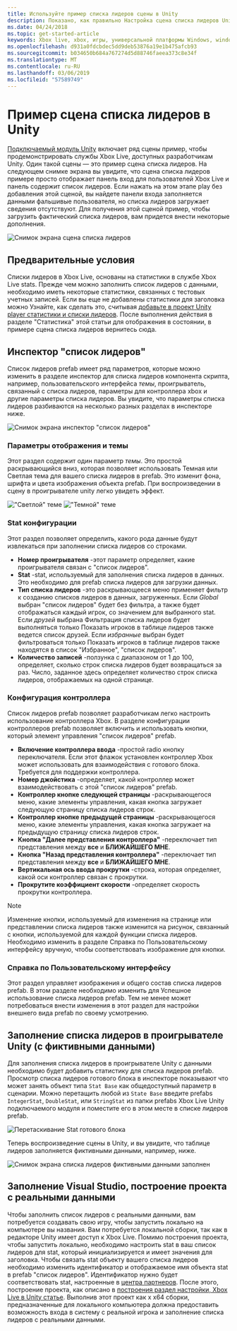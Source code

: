 ```yaml
---
title: Используйте пример списка лидеров сцены в Unity
description: Показано, как правильно Настройка сцена списка лидеров Unity
ms.date: 04/24/2018
ms.topic: get-started-article
keywords: Xbox live, xbox, игры, универсальной платформы Windows, windows 10, xbox, один, unity, списки лидеров
ms.openlocfilehash: d931a0fdcbdec5dd9deb53876a19e1b475afcb93
ms.sourcegitcommit: b034650b684a767274d5d88746faeea373c8e34f
ms.translationtype: MT
ms.contentlocale: ru-RU
ms.lasthandoff: 03/06/2019
ms.locfileid: "57589749"
---
```

# <a name="the-leaderboard-example-scene-in-unity"></a>Пример сцена списка лидеров в Unity

[Подключаемый модуль Unity](https://github.com/Microsoft/xbox-live-unity-plugin) включает ряд сцены пример, чтобы продемонстрировать службы Xbox Live, доступных разработчикам Unity. Один такой сцены — это пример сцена списка лидеров. На следующем снимке экрана вы увидите, что сцена списка лидеров примере просто отображает панель вход для пользователей Xbox Live и панель содержит список лидеров. Если нажать на этом этапе play без добавления этой сценой, вы найдете панели входа заполняется данными фальшивые пользователя, но списка лидеров загружает сведения отсутствуют. Для получения этой сценой пример, чтобы загрузить фактический списка лидеров, вам придется внести некоторые дополнения.

![Снимок экрана сцена списка лидеров](../images/unity/leaderboard-scene-1804.JPG)

## <a name="prerequisites"></a>Предварительные условия

Списки лидеров в Xbox Live, основаны на статистики в службе Xbox Live stats. Прежде чем можно заполнить список лидеров с данными, необходимо иметь некоторые статистики, связанных с тестовых учетных записей. Если вы еще не добавлены статистики для заголовка можно Узнайте, как сделать это, считывая [добавьте в проект Unity player статистики и списки лидеров](add-stats-and-leaderboards-in-unity.md). После выполнения действия в разделе "Статистика" этой статьи для отображения в состоянии, в примере сцена списка лидеров вернитесь сюда.

## <a name="the-leaderboard-inspector"></a>Инспектор "список лидеров"

Список лидеров prefab имеет ряд параметров, которые можно изменить в разделе инспектор для списка лидеров компонента скрипта, например, пользовательского интерфейса *темы*, проигрыватель, связанный с списка лидеров, параметры для контроллера xbox и другие параметры списка лидеров. Вы увидите, что параметры списка лидеров разбиваются на несколько разных разделах в инспекторе ниже.

![Снимок экрана инспектор "список лидеров"](../images/unity/leaderboard_script_inspector.JPG)

### <a name="theme-and-display-settings"></a>Параметры отображения и темы

Этот раздел содержит один параметр *темы*. Это простой раскрывающийся вниз, которая позволяет использовать Темная или Светлая тема для вашего списка лидеров в prefab. Это изменит фона, шрифта и цвета изображения объекта prefab. При воспроизведении в сцену в проигрывателе unity легко увидеть эффект.

!["Светлой" теме](../images/unity/leaderboard_light_theme.JPG) !["Темной" теме](../images/unity/leaderboard_dark_theme.JPG)

### <a name="stat-configuration"></a>Stat конфигурации

Этот раздел позволяет определить, какого рода данные будут извлекаться при заполнении списка лидеров со строками.

- **Номер проигрывателя** -этот параметр определяет, какие проигрывателя связан с "список лидеров".
- **Stat** -stat, используемый для заполнения списка лидеров в данных. Это необходимо для prefab списка лидеров для загрузки данных.
- **Тип списка лидеров** -это раскрывающееся меню применяет фильтр к созданию списков лидеров в данных, загруженных. Если *Global* выбран "список лидеров" будет без фильтра, а также будет отображаться каждый игрок, со значением для выбранного stat. Если *друзей* выбрана Фильтрация списка лидеров будет выполняться только Показать игроков в таблице лидеров также ведется список друзей. Если *избранные* выбран будет фильтроваться только Показать игроков в таблице лидеров также находятся в список "Избранное", "список лидеров".
- **Количество записей** -ползунка с диапазоном от 1 до 100, определяет, сколько строк списка лидеров будет возвращаться за раз. Число, заданное здесь определяет количество строк списка лидеров, отображаемых на одной странице.

### <a name="controller-configuration"></a>Конфигурация контроллера

Список лидеров prefab позволяет разработчикам легко настроить использование контроллера Xbox. В разделе конфигурации контроллеров prefab позволяет включить и использовать кнопки, который элемент управления "список лидеров" prefab.

- **Включение контроллера ввода** -простой radio кнопку переключателя. Если этот флажок установлен контроллер Xbox может использовать для взаимодействия с готового блока. Требуется для поддержки контроллера.
- **Номер джойстика** -определяет, какой контроллер может взаимодействовать с этой "список лидеров" prefab.
- **Контроллер кнопке следующей страницы** -раскрывающегося меню, какие элементы управления, какая кнопка загружает следующую страницу списка лидеров строк.
- **Контроллер кнопке предыдущей страницы** -раскрывающегося меню, какие элементы управления, какая кнопка загружает на предыдущую страницу списка лидеров строк.
- **Кнопка "Далее представления контроллера"** -переключает тип представления между **все** и **БЛИЖАЙШЕГО МНЕ**.
- **Кнопка "Назад представления контроллера"** -переключает тип представления между **все** и **БЛИЖАЙШЕГО МНЕ**.
- **Вертикальная ось ввода прокрутки** -строка, которая определяет, какой оси контроллер связан с прокрутки.
- **Прокрутите коэффициент скорости** -определяет скорость прокрутки контроллера.

> [!NOTE]
> Изменение кнопки, используемый для изменения на странице или представлении списка лидеров также изменится на рисунок, связанный с кнопки, используемой для каждой функции списка лидеров. Необходимо изменить в разделе Справка по Пользовательскому интерфейсу вручную, чтобы соответствовать изображение для кнопки.

### <a name="ui-references"></a>Справка по Пользовательскому интерфейсу

Этот раздел управляет изображения и общего состав списка лидеров prefab. В этом разделе необходимо изменить для Успешное использование списка лидеров prefab. Тем не менее может потребоваться внести изменения в этот раздел для настройки внешнего вида prefab по своему усмотрению.

## <a name="populating-the-unity-player-leaderboard-with-fake-data"></a>Заполнение списка лидеров в проигрывателе Unity (с фиктивными данными)

Для заполнения списка лидеров в проигрывателе Unity с данными необходимо будет добавить статистику для списка лидеров prefab. Просмотр списка лидеров готового блока в инспекторе показывают что может занять объект типа `Stat Base` как общедоступный параметр в сценарии. Можно перетащить любой из `State Base` введите prefabs `IntegerStat`, `DoubleStat`, или `StringStat` из папки prefabs Xbox Live Unity подключаемого модуля и поместите его в этом месте в списке лидеров prefab.

![Перетаскивание Stat готового блока](../images/unity/stat-to-leaderbaord-drag.gif)

Теперь воспроизведение сцены в Unity, и вы увидите, что таблице лидеров заполняется фиктивными данными, например, ниже.

![Снимок экрана списка лидеров фиктивными данными заполнен](../images/unity/leaderboard-fake-data-1804.JPG)

## <a name="populating-a-visual-studio-built-project-with-real-data"></a>Заполнение Visual Studio, построение проекта с реальными данными

Чтобы заполнить список лидеров с реальными данными, вам потребуется создавать свою игру, чтобы запустить локально на компьютере вы названия. Вам потребуется локальной сборки, так как в редакторе Unity имеет доступ к Xbox Live. Помимо построения проекта, чтобы запустить локально, необходимо настроить stat в ваш список лидеров для stat, который инициализируется и имеет значения для заголовка. Чтобы связать stat объекту вашего списка лидеров необходимо изменить идентификатор и отображаемое имя объекта stat в prefab "список лидеров". Идентификатор нужно будет соответствовать stat, настроенные в [центра партнеров](https://partner.microsoft.com/dashboard). После этого, построение проекта, как описано в [построения раздел настройки, Xbox Live в Unity статье](configure-xbox-live-in-unity.md#build-and-test-the-project). Выполнив этот проект как x x64 сборки, предназначенные для локального компьютера должна предоставить возможность входа в систему с реальной игрока и заполнение списка лидеров с реальными данными.